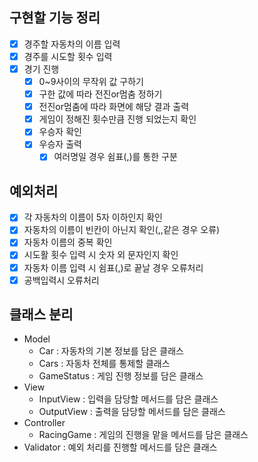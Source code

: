 ## 구현할 기능 정리
- [x] 경주할 자동차의 이름 입력
- [x] 경주를 시도할 횟수 입력
- [x] 경기 진행
    - [x] 0~9사이의 무작위 값 구하기
    - [x] 구한 값에 따라 전진or멈춤 정하기
    - [x] 전진or멈춤에 따라 화면에 해당 결과 출력
    - [x] 게임이 정해진 횟수만큼 진행 되었는지 확인
    - [x] 우승자 확인
    - [x] 우승자 출력
        - [x] 여러명일 경우 쉼표(,)를 통한 구분

## 예외처리
- [x] 각 자동차의 이름이 5자 이하인지 확인
- [x] 자동차의 이름이 빈칸이 아닌지 확인(,,같은 경우 오류)
- [x] 자동차 이름의 중복 확인
- [x] 시도활 횟수 입력 시 숫자 외 문자인지 확인
- [x] 자동차 이름 입력 시 쉼표(,)로 끝날 경우 오류처리
- [x] 공백입력시 오류처리

## 클래스 분리
- Model
    - Car : 자동차의 기본 정보를 담은 클래스
    - Cars : 자동차 전체를 통제할 클래스
    - GameStatus : 게임 진행 정보를 담은 클래스
- View
    - InputView : 입력을 담당할 메서드를 담은 클래스
    - OutputView : 출력을 담당할 메서드를 담은 클래스
- Controller
    - RacingGame : 게임의 진행을 맡을 메서드를 담은 클래스
- Validator : 예외 처리를 진행할 메서드를 담은 클래스